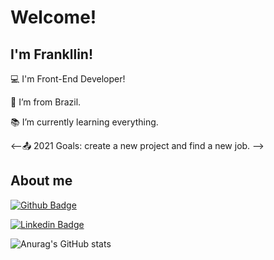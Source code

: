 
# Welcome!

 

## I'm Frankllin!

 

:computer: I'm Front-End Developer!

:house_with_garden: I’m from Brazil.

:books: I’m currently learning everything.

<--:outbox_tray: 2021 Goals: create a new project and find a new job. -->

 

## About me

[![Github Badge](https://img.shields.io/badge/-Github-000?style=flat-square&logo=Github&logoColor=white&link=LINK_GIT)](LINK_GIT)

[![Linkedin Badge](https://img.shields.io/badge/-LinkedIn-blue?style=flat-square&logo=Linkedin&logoColor=white&link=https://www.linkedin.com/in/frankllin-teixeira-244a9517b/)]( https://www.linkedin.com/in/frankllin-teixeira-244a9517b/)

![Anurag's GitHub stats](https://github-readme-stats.vercel.app/api?username=frankllin15&show_icons=true&theme=radical)


